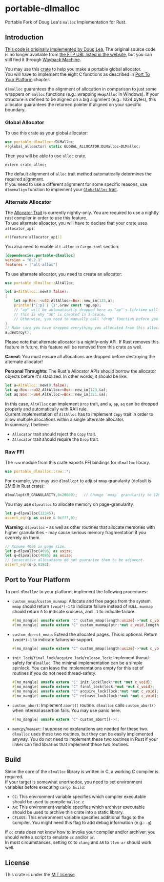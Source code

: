 # portable-dlmalloc
Portable Fork of Doug Lea's `malloc` Implementation for Rust.

## Introduction
[This code is originally implemented by Doug Lea.](https://gee.cs.oswego.edu/dl/html/malloc.html) The original source code is no longer available from [the FTP URL listed in the website](ftp://g.oswego.edu/pub/misc/malloc.c), but you can still find it through [Wayback Machine](https://web.archive.org/web/20190530015756/ftp://g.oswego.edu/pub/misc/malloc.c).

You may use this [crate](https://crates.io/crates/portable-dlmalloc) to help you make a portable global allocator. \
You will have to implement the eight C functions as described in [Port To Your Platform](#port-to-your-platform) chapter.

`dlmalloc` guarantees the alignment of allocation in comparison to just some wrappers on `malloc` functions (e.g.: wrapping `HeapAlloc` in Windows). If your structure is defined to be aligned on a big alignment (e.g.: 1024 bytes), this allocator guarantees the returned pointer if aligned on your specific boundary.

### Global Allocator
To use this crate as your global allocator:
```Rust
use portable_dlmalloc::DLMalloc;
#[global_alloactor] static GLOBAL_ALLOCATOR:DLMalloc=DLMalloc;
```
Then you will be able to use `alloc` crate.
```
extern crate alloc;
```

The default alignment of `alloc` trait method automatically determines the required alignment. \
If you need to use a different alignment for some specific reasons, use `dlmemalign` function to implement your [`GlobalAlloc` trait](https://doc.rust-lang.org/alloc/alloc/trait.GlobalAlloc.html).

### Alternate Allocator
The [Allocator Trait](https://doc.rust-lang.org/alloc/alloc/trait.Allocator.html) is currently nightly-only. You are required to use a nightly rust compiler in order to use this feature. \
To use alternate alloactor, you will have to declare that your crate uses `allocator_api`:
```Rust
#![feature(allocator_api)]
```
You also need to enable `alt-alloc` in `Cargo.toml` section:
```toml
[dependencies.portable-dlmalloc]
version = "0.2.1"
features = ["alt-alloc"]
```
To use alternate allocator, you need to create an allocator:
```Rust
use portable_dlmalloc::AltAlloc;

let a=AltAlloc::new(0,false);
{
	let ap:Box::<u32,AltAlloc>=Box::new_in(123,a);
	println!("{:p} | {}",&raw const *ap,ap);
	// "ap" will be automatically dropped here as "ap"'s lifetime will end at the end of the scope.
	// This is why "ap" is created in a brace.
	// Otherwise, you need to manually call "drop" function before you destroy the allocator.
}
// Make sure you have dropped everything you allocated from this allocator before you destroy this allocator!
a.destroy();
```
Please note that alternate allocator is a nightly-only API. If Rust removes this feature in future, this feature will be removed from this crate as well.

**Caveat**: You must ensure all allocations are dropped before destroying the alternate allocator!

**Personal Throughts**: The Rust's Allocator APIs should borrow the allocator objects before it's stablized. In other words, it should be like:
```Rust
let a=AltAlloc::new(0,false);
let ap:Box::<u32,AltAlloc>=Box::new_in(123,&a);
let aq:Box::<u64,AltAlloc>=Box::new_in(321,&a);
```
In this case, `AltAlloc` can implement `Drop` trait, and `a`, `ap`, `aq` can be dropped properly and automatically with RAII rule. \
Current implementation of `AltAlloc` has to implement `Copy` trait in order to allow multiple allocations within a single alternate allocator. \
In summary, I believe:
- `Allocator` trait should reject the `Copy` trait.
- `Allocator` trait should require the `Drop` trait.

### Raw FFI
The `raw` module from this crate exports FFI bindings for `dlmalloc` library.
```Rust
use portable_dlmalloc::raw::*;
```
For example, you may use `dlmallopt` to adjust `mmap` granularity (default is 2MiB in Rust crate):
```Rust
dlmallopt(M_GRANULARITY,0x20000);	// Change `mmap` granularity to 128KiB.
```
You may use `dlpvalloc` to allocate memory on page-granularity.
```Rust
let p=dlpvalloc(12345);
assert_eq!(p as usize & 0xfff,0);
```
**Warning**: `dlpvalloc` - as well as other routines that allocate memories with higher granularities - may cause serious memory fragmentation if you overrely on them.
```Rust
// Assume 4096 is page size.
let p=dlpvalloc(4096) as usize;
let q=dlpvalloc(4096) as usize;
// Consecutive allocations do not guarantee them to be adjacent.
assert_eq!(q-p,8192);
```

## Port to Your Platform
To port `dlmalloc` to your platform, implement the following procedures:

- `custom_mmap`/`custom_munmap`: Allocate and free pages from the system. `mmap` should return `(void*)-1` to indicate failure instead of `NULL`. `munmap` should return `0` to indicate success, and `-1` to indicate failure.
	```Rust
	#[no_mangle] unsafe extern "C" custom_mmap(length:usize)->*mut c_void;
	#[no_mangle] unsafe extern "C" custom_munmap(ptr:*mut c_void,length:usize)->i32;
	```
- `custom_direct_mmap`: Extend the allocated pages. This is optional. Return `(void*)-1` to indicate failure/no-support.
	```Rust
	#[no_mangle] unsafe extern "C" custom_mmap(length:usize)->*mut c_void;
	```
- `init_lock`/`final_lock`/`acquire_lock`/`release_lock`: Implement thread-safety for `dlmalloc`. The minimal implementation can be a simple spinlock. You can leave the implementations empty for this set of routines if you do not need thread-safety.
	```Rust
	#[no_mangle] unsafe extern "C" init_lock(lock:*mut *mut c_void);	// Initialize the mutex.
	#[no_mangle] unsafe extern "C" final_lock(lock:*mut *mut c_void);	// Finalize the mutex.
	#[no_mangle] unsafe extern "C" acquire_lock(lock:*mut *mut c_void);	// Acquire the mutex.
	#[no_mangle] unsafe extern "C" release_lock(lock:*mut *mut c_void);	// Release the mutex.
	```
- `custom_abort`: Implement `abort()` routine. `dlmalloc` calls `custom_abort()` when internal assertion fails. You may use panic here.
	```Rust
	#[no_mangle] unsafe extern "C" custom_abort()->!;
	```
- `memcpy`/`memset`: I suppose no explanations are needed for these two. `dlmalloc` uses these two routines, but they can be easily implemented anyway. You do not need to implement these two routines in Rust if your linker can find libraries that implement these two routines.

## Build
Since the core of the `dlmalloc` library is written in C, a working C compiler is required. \
If your target is somewhat unorthodox, you need to set environment variables before executing `cargo build`:

- `CC`: This environment variable specifies which compiler executable should be used to compile `malloc.c`
- `AR`: This environment variable specifies which archiver executable should be used to archive this crate into a static library.
- `CFLAGS`: This environment variable specifies additional flags to the compiler. You might need this flag to add debug information (e.g.: `-g`)

If `cc` crate does not know how to invoke your compiler and/or archiver, you should write a script to emulate `cc` and/or `ar`. \
In most circumstances, setting `CC` to `clang` and `AR` to `llvm-ar` should work well.

## License
This crate is under the [MIT license](./license.txt).